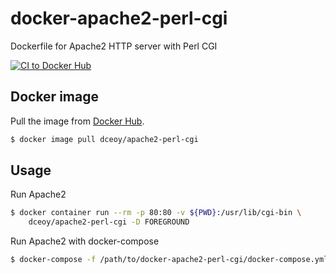 docker-apache2-perl-cgi
=======================

Dockerfile for Apache2 HTTP server with Perl CGI

[![CI to Docker Hub](https://github.com/dceoy/docker-apache2-perl-cgi/actions/workflows/docker-publish.yml/badge.svg)](https://github.com/dceoy/docker-apache2-perl-cgi/actions/workflows/docker-publish.yml)

Docker image
------------

Pull the image from [Docker Hub](https://hub.docker.com/r/dceoy/apache2-perl-cgi/).

```sh
$ docker image pull dceoy/apache2-perl-cgi
```

Usage
-----

Run Apache2

```sh
$ docker container run --rm -p 80:80 -v ${PWD}:/usr/lib/cgi-bin \
    dceoy/apache2-perl-cgi -D FOREGROUND
```

Run Apache2 with docker-compose

```sh
$ docker-compose -f /path/to/docker-apache2-perl-cgi/docker-compose.yml up
```
